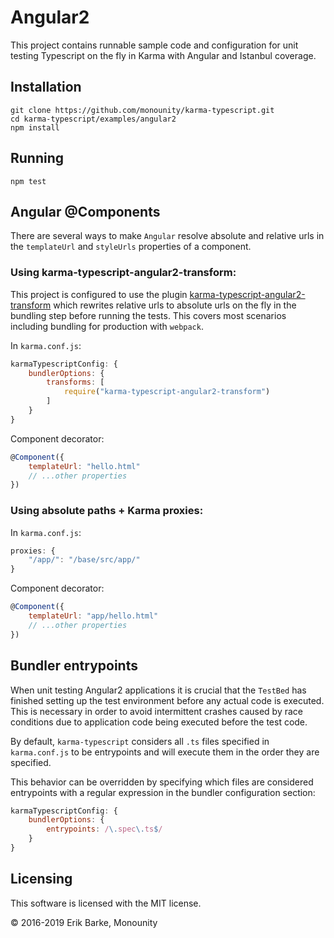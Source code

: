 # Angular2

This project contains runnable sample code and configuration for unit testing
Typescript on the fly in Karma with Angular and Istanbul coverage.

## Installation

```
git clone https://github.com/monounity/karma-typescript.git
cd karma-typescript/examples/angular2
npm install
```

## Running

```
npm test
```

## Angular @Components

There are several ways to make `Angular` resolve absolute and relative urls in the `templateUrl`
and `styleUrls` properties of a component. 

### Using karma-typescript-angular2-transform:

This project is configured to use the plugin
[karma-typescript-angular2-transform](https://github.com/monounity/karma-typescript-angular2-transform)
which rewrites relative urls to absolute urls on the fly in the bundling step before running the tests.
This covers most scenarios including bundling for production with `webpack`.

In `karma.conf.js`:

```javascript
karmaTypescriptConfig: {
    bundlerOptions: {
        transforms: [
            require("karma-typescript-angular2-transform")
        ]
    }
}
```

Component decorator:
```javascript
@Component({
    templateUrl: "hello.html"
    // ...other properties
})
```

### Using absolute paths + Karma proxies:

In `karma.conf.js`:

```javascript
proxies: {
    "/app/": "/base/src/app/"
}
```

Component decorator:
```javascript
@Component({
    templateUrl: "app/hello.html"
    // ...other properties
})
```

## Bundler entrypoints

When unit testing Angular2 applications it is crucial that the `TestBed` has finished setting
up the test environment before any actual code is executed. This is necessary in order to avoid
intermittent crashes caused by race conditions due to application code being executed before the test code.

By default, `karma-typescript` considers all `.ts` files specified in `karma.conf.js` to be entrypoints
and will execute them in the order they are specified.

This behavior can be overridden by specifying which files are considered entrypoints
with a regular expression in the bundler configuration section:

```javascript
karmaTypescriptConfig: {
    bundlerOptions: {
        entrypoints: /\.spec\.ts$/ 
    }
}
```

## Licensing

This software is licensed with the MIT license.

© 2016-2019 Erik Barke, Monounity
